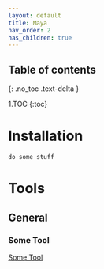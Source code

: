 ```yaml
---
layout: default
title: Maya
nav_order: 2
has_children: true
---
```


## Table of contents
{: .no_toc .text-delta }

1.TOC
{:toc}


# Installation

`do some stuff`

# Tools

## General

### Some Tool

[Some Tool](tools/SomeTool)

 